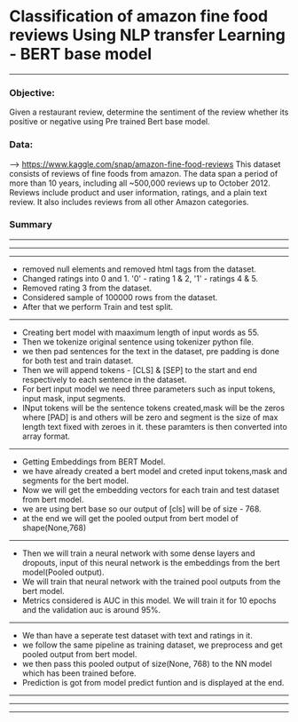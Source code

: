 # Classification of amazon fine food reviews Using NLP transfer Learning - BERT base model
----

### Objective:
Given a restaurant review, determine the sentiment of the review whether its positive or negative using Pre trained Bert base model.

### Data:
--> https://www.kaggle.com/snap/amazon-fine-food-reviews
This dataset consists of reviews of fine foods from amazon. The data span a period of more than 10 years, including all ~500,000 reviews up to October 2012. Reviews include product and user information, ratings, and a plain text review. It also includes reviews from all other Amazon categories.

### Summary 
---
---
---
*  removed null elements and removed html tags from the dataset.
*  Changed ratings into 0 and 1. '0' - rating 1 & 2, '1' - ratings 4 & 5.
*  Removed rating 3 from the dataset.
*  Considered sample of 100000 rows from the dataset.
*  After that we perform Train and test split.
---
*  Creating bert model with maaximum length of input words as 55.
*  Then we tokenize original sentence using tokenizer python file.
*  we then pad sentences for the text in the dataset, pre padding is done for both test and train dataset.
*  Then we will append tokens - [CLS] & [SEP] to the start and end respectively to each sentence in the dataset.
*  For bert input model we need three parameters such as input tokens, input mask, input segments.
* INput tokens will be the sentence tokens created,mask will be the zeros where [PAD] is and others will be zero and segment is the size of max length text fixed with zeroes in it. these paramters is then converted into array format. 
---
* Getting Embeddings from BERT Model.
* we have already created a bert model and creted input tokens,mask and segments for the bert model.
* Now we will get the embedding vectors for each train and test dataset from bert model.
* we are using bert base so our output of [cls] will be of size - 768.
* at the end we will get the pooled output from bert model of shape(None,768)
---
* Then we will train a neural network with some dense layers and dropouts, input of this neural network is the embeddings from the bert model(Pooled output).
* We will train that neural network with the trained pool outputs from the bert model.
* Metrics considered is AUC in this model. We will train it for 10 epochs and the validation auc is around 95%.
---
* We than have a seperate test dataset with text and ratings in it.
* we follow the same  pipeline as training dataset, we preprocess and get pooled output from bert model.
* we then pass this pooled output of size(None, 768) to the NN model which has been trained before.
* Prediction is got from model predict funtion and is displayed at the end.
---
---
---



